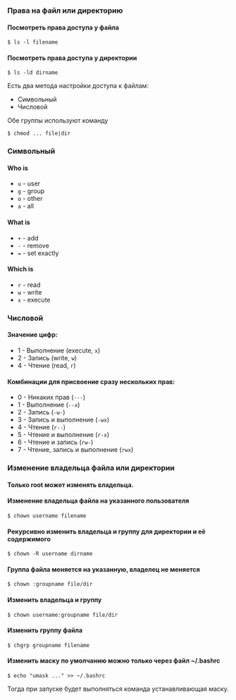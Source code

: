 ### Права на файл или директорию 

#### Посмотреть права доступа у файла
``` shell
$ ls -l filename
```
#### Посмотреть права доступа у директории
``` shell
$ ls -ld dirname
```

Есть два метода настройки доступа к файлам:
- Символьный 
- Числовой 

Обе группы используют команду 
``` shell
$ chmod ... file|dir
```
### Символьный 
#### Who is 
- `u` - user 
- `g` - group
- `o` - other
- `a` - all 
#### What is 
- `+` - add
- `-` - remove
- `=` - set exactly
#### Which is 
- `r` - read 
- `w` - write
- `x` - execute
### Числовой
#### Значение цифр:
- 1 - Выполнение (execute, `x`)
- 2 - Запись (write, `w`)
- 4 - Чтение (read, `r`)
#### Комбинации для присвоение сразу нескольких прав:
- 0 - Никаких прав (`---`)
- 1 - Выполнение (`--x`)
- 2 - Запись (`-w-`)
- 3 - Запись и выполнение (`-wx`)
- 4 - Чтение (`r--`)
- 5 - Чтение и выполнение (`r-x`)
- 6 - Чтение и запись (`rw-`)
- 7 - Чтение, запись и выполнение (`rwx`)

### Изменение владельца файла или директории

#### Только root может изменять владельца.

#### Изменение владельца файла на указанного пользователя
``` shell
$ chown username filename 
```
#### Рекурсивно изменить владельца и группу для директории и её содержимого
``` shell
$ chown -R username dirname
```
#### Группа файла меняется на указанную, владелец не меняется
``` shell
$ chown :groupname file/dir
```
#### Изменить владельца и группу
``` shell 
$ chown username:groupname file/dir
```
#### Изменить группу файла
``` shell
$ chgrp groupname filename
```

#### Изменить маску по умолчанию можно только через файл ~/.bashrc 
``` shell
$ echo "umask ..." >> ~/.bashrc
```

Тогда при запуске будет выполняться команда устанавливающая маску. 

